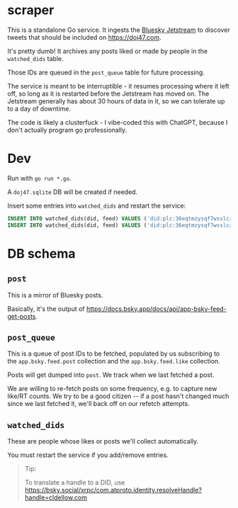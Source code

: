 # scraper

This is a standalone Go service. It ingests the [Bluesky Jetstream](https://github.com/bluesky-social/jetstream) to discover tweets
that should be included on https://doj47.com.

It's pretty dumb! It archives any posts liked or made by people in the `watched_dids` table.

Those IDs are queued in the `post_queue` table for future processing.

The service is meant to be interruptible - it resumes processing where it left off, so long
as it is restarted before the Jetstream has moved on. The Jetstream generally has about
30 hours of data in it, so we can tolerate up to a day of downtime.

The code is likely a clusterfuck - I vibe-coded this with ChatGPT, because I don't actually program go professionally.

# Dev

Run with `go run *.go`.

A `doj47.sqlite` DB will be created if needed.

Insert some entries into `watched_dids` and restart the service:

```sql
INSERT INTO watched_dids(did, feed) VALUES ('did:plc:36eqtmzysqf7wsslczw4uxcd', 'likes');
INSERT INTO watched_dids(did, feed) VALUES ('did:plc:36eqtmzysqf7wsslczw4uxcd', 'posts');
```

# DB schema

## `post`

This is a mirror of Bluesky posts.

Basically, it's the output of https://docs.bsky.app/docs/api/app-bsky-feed-get-posts.

## `post_queue`

This is a queue of post IDs to be fetched, populated by us subscribing to the
`app.bsky.feed.post` collection and the `app.bsky.feed.like` collection.

Posts will get dumped into `post`. We track when we last fetched a post.

We are willing to re-fetch posts on some frequency, e.g. to capture new like/RT counts.
We try to be a good citizen -- if a post hasn't changed much since we last fetched it,
we'll back off on our refetch attempts.

## `watched_dids`

These are people whose likes or posts we'll collect automatically.

You must restart the service if you add/remove entries.

> Tip:
>
> To translate a handle to a DID, use https://bsky.social/xrpc/com.atproto.identity.resolveHandle?handle=cldellow.com
